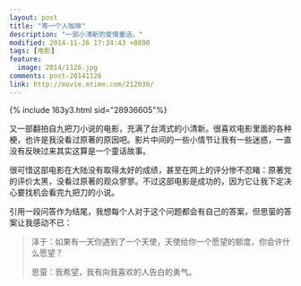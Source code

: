 ```yaml
---
layout: post
title: "等一个人咖啡"
description: "一部小清新的爱情童话。"
modified: 2014-11-26 17:34:43 +0800
tags: [电影]
feature:
  image: 2014/1126.jpg
comments: post-20141126
link: http://movie.mtime.com/212030/
---
```


{% include 163y3.html sid="28936605"%}

又一部翻拍自九把刀小说的电影，充满了台湾式的小清新。很喜欢电影里面的各种梗，也许是我没看过原著的原因吧。影片中间的一些小情节让我有一些迷惑，一直没有反映过来其实这算是一个童话故事。

很可惜这部电影在大陆没有取得太好的成绩，甚至在网上的评分惨不忍睹：原著党的评价太黑，没看过原著的观众寥寥。不过这部电影是成功的，因为它让我下定决心要找机会看完九把刀的小说。

引用一段问答作为结尾，我想每个人对于这个问题都会有自己的答案，但思萤的答案让我感动不已：

>泽于：如果有一天你遇到了一个天使，天使给你一个愿望的额度，你会许什么愿望？
>
>思萤：我希望，我有向我喜欢的人告白的勇气。
